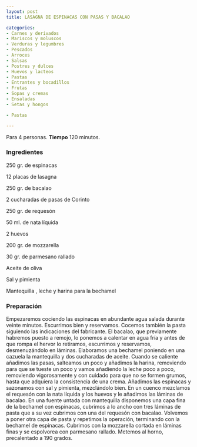 ```yaml
---
layout: post
title: LASAGNA DE ESPINACAS CON PASAS Y BACALAO

categories:
- Carnes y derivados
- Mariscos y moluscos
- Verduras y legumbres
- Pescados
- Arroces
- Salsas
- Postres y dulces
- Huevos y lacteos
- Pastas
- Entrantes y bocadillos
- Frutas
- Sopas y cremas
- Ensaladas
- Setas y hongos

- Pastas

---
```

Para 4 personas.
<b>Tiempo</b> 120 minutos.

<h3>Ingredientes</h3>

250 gr. de espinacas

12 placas de lasagna

250 gr. de bacalao

2 cucharadas de pasas de Corinto

250 gr. de requesón

50 ml. de nata líquida

2 huevos

200 gr. de mozzarella

30 gr. de parmesano rallado

Aceite de oliva

Sal y pimienta

Mantequilla , leche y harina para la bechamel

<h3>Preparación</h3>

Empezaremos cociendo las espinacas en abundante agua salada durante veinte minutos. Escurrimos bien y reservamos. Cocemos también la pasta siguiendo las indicaciones del fabricante. El bacalao, que previamente habremos puesto a remojo, lo ponemos a calentar en agua fría y antes de que rompa el hervor lo retiramos, escurrimos y reservamos, desmenuzándolo en láminas. Elaboramos una bechamel poniendo en una cazuela la mantequilla y dos cucharadas de aceite. Cuando se caliente añadimos las pasas, salteamos un poco y añadimos la harina, removiendo para que se tueste un poco y vamos añadiendo la leche poco a poco, removiendo vigorosamente y con cuidado para que no se formen grumos, hasta que adquiera la consistencia de una crema. Añadimos las espinacas y sazonamos con sal y pimienta, mezclándolo bien. En un cuenco mezclamos el requesón con la nata líquida y los huevos y le añadimos las láminas de bacalao. En una fuente untada con mantequilla disponemos una capa fina de la bechamel con espinacas, cubrimos a lo ancho con tres láminas de pasta que a su vez cubrimos con una del requesón con bacalao. Volvemos a poner otra capa de pasta y repetimos la operación, terminando con la bechamel de espinacas. Cubrimos con la mozzarella cortada en láminas finas y se espolvorea con parmesano rallado. Metemos al horno, precalentado a 190 grados.

